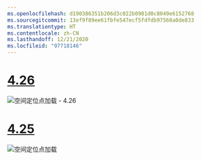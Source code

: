 ```yaml
---
ms.openlocfilehash: d190386351b206d3c022b0981d0c8049e6152768
ms.sourcegitcommit: 13ef9f89ee61fbfe547ecf5fdfdb97560a0de833
ms.translationtype: HT
ms.contentlocale: zh-CN
ms.lasthandoff: 12/21/2020
ms.locfileid: "97718146"
---
```

# <a name="426"></a>[4.26](#tab/426)

![空间定位点加载 - 4.26](../images/local-spatial-anchors-img-03.png)

# <a name="425"></a>[4.25](#tab/425)

![空间定位点加载](../images/unreal-spatialanchors-load.PNG)
